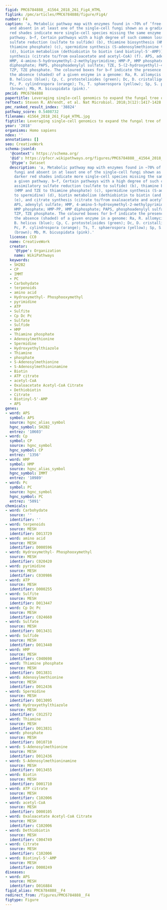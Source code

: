 ```yaml
---
figid: PMC6784888__41564_2018_261_Fig4_HTML
figlink: /pmc/articles/PMC6784888/figure/Fig4/
number: F4
caption: 'a, Metabolic pathway map with enzymes found in ~70% of ‘free-living’ fungi
  and absent in at least one of the single-cell fungi shown as a gradient: darker
  red shades indicate more single-cell species missing the same enzyme in a given
  pathway. b–f, Certain pathways with a high degree of such common losses: assimilatory
  sulfate reduction (sulfate to sulfide) (b), thiamine biosynthesis (HMP and TZE to
  thiamine phosphate) (c), spermidine synthesis (S-adenosylmethionine to spermidine)
  (d), biotin metabolism (dethiobiotin to biotin (and biotinyl-5′-AMP)) (e), and citrate
  synthesis (citrate to/from oxaloacetate and acetyl-CoA) (f). APS, adenylyl sulfate;
  HMP, 4-amino-5-hydroxymethyl-2-methylpyrimidine; HMP-P, HMP phosphate; HMP-PP, HMP
  diphosphate; PAPS, phosphoadenylyl sulfate; TZE, 5-(2-hydroxyethyl)-4-methylthiazole;
  TZP, TZE phosphate. The coloured boxes for b–f indicate the presence (solid) or
  the absence (shaded) of a given enzyme in a genome: Ra, R. allomycis (red); Bh,
  B. helicus (blue); Cp, C. protostelioides (green); Dc, D. cristalligena (purple);
  Pc, P. cylindrospora (orange); Ts, T. sphaerospora (yellow); Sp, S. pseudoplumigaleata
  (brown); Mb, M. bicuspidata (pink).'
pmcid: PMC6784888
papertitle: Leveraging single-cell genomics to expand the fungal tree of life.
reftext: Steven R. Ahrendt, et al. Nat Microbiol. 2018;3(12):1417-1428.
pmc_ranked_result_index: '38824'
pathway_score: 0.5408732
filename: 41564_2018_261_Fig4_HTML.jpg
figtitle: Leveraging single-cell genomics to expand the fungal tree of life
year: '2018'
organisms: Homo sapiens
ndex: ''
annotations: []
seo: CreativeWork
schema-jsonld:
  '@context': https://schema.org/
  '@id': https://pfocr.wikipathways.org/figures/PMC6784888__41564_2018_261_Fig4_HTML.html
  '@type': Dataset
  description: 'a, Metabolic pathway map with enzymes found in ~70% of ‘free-living’
    fungi and absent in at least one of the single-cell fungi shown as a gradient:
    darker red shades indicate more single-cell species missing the same enzyme in
    a given pathway. b–f, Certain pathways with a high degree of such common losses:
    assimilatory sulfate reduction (sulfate to sulfide) (b), thiamine biosynthesis
    (HMP and TZE to thiamine phosphate) (c), spermidine synthesis (S-adenosylmethionine
    to spermidine) (d), biotin metabolism (dethiobiotin to biotin (and biotinyl-5′-AMP))
    (e), and citrate synthesis (citrate to/from oxaloacetate and acetyl-CoA) (f).
    APS, adenylyl sulfate; HMP, 4-amino-5-hydroxymethyl-2-methylpyrimidine; HMP-P,
    HMP phosphate; HMP-PP, HMP diphosphate; PAPS, phosphoadenylyl sulfate; TZE, 5-(2-hydroxyethyl)-4-methylthiazole;
    TZP, TZE phosphate. The coloured boxes for b–f indicate the presence (solid) or
    the absence (shaded) of a given enzyme in a genome: Ra, R. allomycis (red); Bh,
    B. helicus (blue); Cp, C. protostelioides (green); Dc, D. cristalligena (purple);
    Pc, P. cylindrospora (orange); Ts, T. sphaerospora (yellow); Sp, S. pseudoplumigaleata
    (brown); Mb, M. bicuspidata (pink).'
  license: CC0
  name: CreativeWork
  creator:
    '@type': Organization
    name: WikiPathways
  keywords:
  - SH2B2
  - CP
  - IMMT
  - PC
  - Carbohydate
  - terpenoids
  - amino acid
  - Hydroxymethyl- Phosphooxymethyl
  - pyrimidine
  - ATP
  - Sulfite
  - Cp Dc Pc
  - Sulfate
  - Sulfide
  - HMP
  - Thiamine phosphate
  - Adenosylmethionine
  - Spermidine
  - Hydroxyethylthiazole
  - Thiamine
  - phosphate
  - S-Adenosylmethionine
  - S-Adenosylmethioninamine
  - Biotin
  - ATP citrate
  - acetyl-CoA
  - Oxaloacetate Acetyl-CoA Citrate
  - Dethiobiotin
  - Citrate
  - Biotinyl-5'-AMP
  - APS
genes:
- word: APS
  symbol: APS
  source: hgnc_alias_symbol
  hgnc_symbol: SH2B2
  entrez: '10603'
- word: Cp
  symbol: CP
  source: hgnc_symbol
  hgnc_symbol: CP
  entrez: '1356'
- word: HMP
  symbol: HMP
  source: hgnc_alias_symbol
  hgnc_symbol: IMMT
  entrez: '10989'
- word: Pc
  symbol: PC
  source: hgnc_symbol
  hgnc_symbol: PC
  entrez: '5091'
chemicals:
- word: Carbohydate
  source: ''
  identifier: ''
- word: terpenoids
  source: MESH
  identifier: D013729
- word: amino acid
  source: MESH
  identifier: D000596
- word: Hydroxymethyl- Phosphooxymethyl
  source: MESH
  identifier: C020420
- word: pyrimidine
  source: MESH
  identifier: C030986
- word: ATP
  source: MESH
  identifier: D000255
- word: Sulfite
  source: MESH
  identifier: D013447
- word: Cp Dc Pc
  source: MESH
  identifier: C024660
- word: Sulfate
  source: MESH
  identifier: D013431
- word: Sulfide
  source: MESH
  identifier: D013440
- word: HMP
  source: MESH
  identifier: C040698
- word: Thiamine phosphate
  source: MESH
  identifier: D013831
- word: Adenosylmethionine
  source: MESH
  identifier: D012436
- word: Spermidine
  source: MESH
  identifier: D013095
- word: Hydroxyethylthiazole
  source: MESH
  identifier: C012572
- word: Thiamine
  source: MESH
  identifier: D013831
- word: phosphate
  source: MESH
  identifier: D010710
- word: S-Adenosylmethionine
  source: MESH
  identifier: D012436
- word: S-Adenosylmethioninamine
  source: MESH
  identifier: D013455
- word: Biotin
  source: MESH
  identifier: D001710
- word: ATP citrate
  source: MESH
  identifier: C102006
- word: acetyl-CoA
  source: MESH
  identifier: D000105
- word: Oxaloacetate Acetyl-CoA Citrate
  source: MESH
  identifier: C102006
- word: Dethiobiotin
  source: MESH
  identifier: C004749
- word: Citrate
  source: MESH
  identifier: C102006
- word: Biotinyl-5'-AMP
  source: MESH
  identifier: D000249
diseases:
- word: APS
  source: MESH
  identifier: D016884
figid_alias: PMC6784888__F4
redirect_from: /figures/PMC6784888__F4
figtype: Figure
---
```

